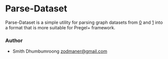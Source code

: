 # Parse-Dataset #

Parse-Dataset is a simple utility for parsing graph datasets from [0](https://an.kaist.ac.kr/traces/WWW2010.html) and [1](http://snap.stanford.edu/data/index.html) into a format that is more suitable for Pregel+ framework.

### Author ###

* Smith Dhumbumroong <zodmaner@gmail.com>
